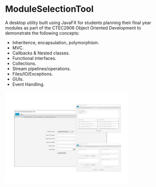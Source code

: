 # ModuleSelectionTool
 A desktop utility built using JavaFX for students planning their final year modules as part of
 the CTEC2906 Object Oriented Development to demonstrate the following concepts:
 - Inheritence, encapsulation, polymorphism.
 - MVC.
 - Callbacks & Nested classes.
 - Functional interfaces.
 - Collections.
 - Stream pipelines/operations.
 - Files/IO/Exceptions.
 - GUIs.
 - Event Handling.

<img src="proj-module-select-tool.png" data-canonical-src="proj-module-select-tool.png" width="400" height="300" />
